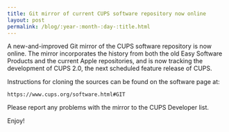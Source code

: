 ```yaml
---
title: Git mirror of current CUPS software repository now online
layout: post
permalink: /blog/:year-:month-:day-:title.html
---
```


A new-and-improved Git mirror of the CUPS software repository is now online. The mirror incorporates the history from both the old Easy Software Products and the current Apple repositories, and is now tracking the development of CUPS 2.0, the next scheduled feature release of CUPS.

Instructions for cloning the sources can be found on the software page at:

    https://www.cups.org/software.html#GIT

Please report any problems with the mirror to the CUPS Developer list.

Enjoy!

